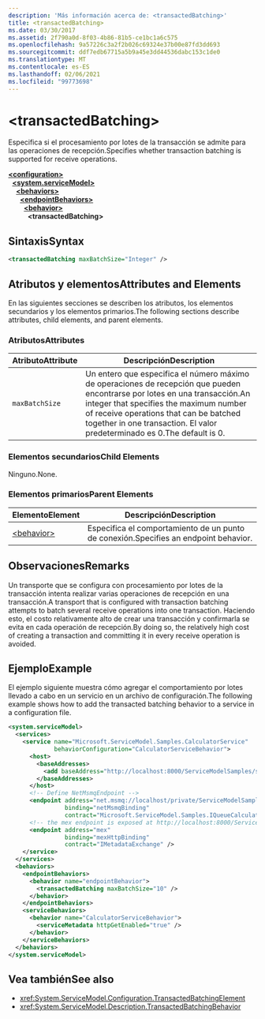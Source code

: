```yaml
---
description: 'Más información acerca de: <transactedBatching>'
title: <transactedBatching>
ms.date: 03/30/2017
ms.assetid: 2f790a0d-8f03-4b86-81b5-ce1bc1a6c575
ms.openlocfilehash: 9a57226c3a2f2b026c69324e37b00e87fd3dd693
ms.sourcegitcommit: ddf7edb67715a5b9a45e3dd44536dabc153c1de0
ms.translationtype: MT
ms.contentlocale: es-ES
ms.lasthandoff: 02/06/2021
ms.locfileid: "99773698"
---
```

# \<transactedBatching>

<span data-ttu-id="ea787-102">Especifica si el procesamiento por lotes de la transacción se admite para las operaciones de recepción.</span><span class="sxs-lookup"><span data-stu-id="ea787-102">Specifies whether transaction batching is supported for receive operations.</span></span>

[**\<configuration>**](../configuration-element.md)\
&nbsp;&nbsp;[**\<system.serviceModel>**](system-servicemodel.md)\
&nbsp;&nbsp;&nbsp;&nbsp;[**\<behaviors>**](behaviors.md)\
&nbsp;&nbsp;&nbsp;&nbsp;&nbsp;&nbsp;[**\<endpointBehaviors>**](endpointbehaviors.md)\
&nbsp;&nbsp;&nbsp;&nbsp;&nbsp;&nbsp;&nbsp;&nbsp;[**\<behavior>**](behavior-of-endpointbehaviors.md)\
&nbsp;&nbsp;&nbsp;&nbsp;&nbsp;&nbsp;&nbsp;&nbsp;&nbsp;&nbsp;**\<transactedBatching>**  

## <a name="syntax"></a><span data-ttu-id="ea787-103">Sintaxis</span><span class="sxs-lookup"><span data-stu-id="ea787-103">Syntax</span></span>

```xml
<transactedBatching maxBatchSize="Integer" />
```

## <a name="attributes-and-elements"></a><span data-ttu-id="ea787-104">Atributos y elementos</span><span class="sxs-lookup"><span data-stu-id="ea787-104">Attributes and Elements</span></span>

<span data-ttu-id="ea787-105">En las siguientes secciones se describen los atributos, los elementos secundarios y los elementos primarios.</span><span class="sxs-lookup"><span data-stu-id="ea787-105">The following sections describe attributes, child elements, and parent elements.</span></span>

### <a name="attributes"></a><span data-ttu-id="ea787-106">Atributos</span><span class="sxs-lookup"><span data-stu-id="ea787-106">Attributes</span></span>

|<span data-ttu-id="ea787-107">Atributo</span><span class="sxs-lookup"><span data-stu-id="ea787-107">Attribute</span></span>|<span data-ttu-id="ea787-108">Descripción</span><span class="sxs-lookup"><span data-stu-id="ea787-108">Description</span></span>|
|---------------|-----------------|
|`maxBatchSize`|<span data-ttu-id="ea787-109">Un entero que especifica el número máximo de operaciones de recepción que pueden encontrarse por lotes en una transacción.</span><span class="sxs-lookup"><span data-stu-id="ea787-109">An integer that specifies the maximum number of receive operations that can be batched together in one transaction.</span></span> <span data-ttu-id="ea787-110">El valor predeterminado es 0.</span><span class="sxs-lookup"><span data-stu-id="ea787-110">The default is 0.</span></span>|

### <a name="child-elements"></a><span data-ttu-id="ea787-111">Elementos secundarios</span><span class="sxs-lookup"><span data-stu-id="ea787-111">Child Elements</span></span>

<span data-ttu-id="ea787-112">Ninguno.</span><span class="sxs-lookup"><span data-stu-id="ea787-112">None.</span></span>

### <a name="parent-elements"></a><span data-ttu-id="ea787-113">Elementos primarios</span><span class="sxs-lookup"><span data-stu-id="ea787-113">Parent Elements</span></span>

|<span data-ttu-id="ea787-114">Elemento</span><span class="sxs-lookup"><span data-stu-id="ea787-114">Element</span></span>|<span data-ttu-id="ea787-115">Descripción</span><span class="sxs-lookup"><span data-stu-id="ea787-115">Description</span></span>|
|-------------|-----------------|
|[\<behavior>](behavior-of-endpointbehaviors.md)|<span data-ttu-id="ea787-116">Especifica el comportamiento de un punto de conexión.</span><span class="sxs-lookup"><span data-stu-id="ea787-116">Specifies an endpoint behavior.</span></span>|

## <a name="remarks"></a><span data-ttu-id="ea787-117">Observaciones</span><span class="sxs-lookup"><span data-stu-id="ea787-117">Remarks</span></span>

<span data-ttu-id="ea787-118">Un transporte que se configura con procesamiento por lotes de la transacción intenta realizar varias operaciones de recepción en una transacción.</span><span class="sxs-lookup"><span data-stu-id="ea787-118">A transport that is configured with transaction batching attempts to batch several receive operations into one transaction.</span></span> <span data-ttu-id="ea787-119">Haciendo esto, el costo relativamente alto de crear una transacción y confirmarla se evita en cada operación de recepción.</span><span class="sxs-lookup"><span data-stu-id="ea787-119">By doing so, the relatively high cost of creating a transaction and committing it in every receive operation is avoided.</span></span>

## <a name="example"></a><span data-ttu-id="ea787-120">Ejemplo</span><span class="sxs-lookup"><span data-stu-id="ea787-120">Example</span></span>

<span data-ttu-id="ea787-121">El ejemplo siguiente muestra cómo agregar el comportamiento por lotes llevado a cabo en un servicio en un archivo de configuración.</span><span class="sxs-lookup"><span data-stu-id="ea787-121">The following example shows how to add the transacted batching behavior to a service in a configuration file.</span></span>

```xml
<system.serviceModel>
  <services>
    <service name="Microsoft.ServiceModel.Samples.CalculatorService"
             behaviorConfiguration="CalculatorServiceBehavior">
      <host>
        <baseAddresses>
          <add baseAddress="http://localhost:8000/ServiceModelSamples/service" />
        </baseAddresses>
      </host>
      <!-- Define NetMsmqEndpoint -->
      <endpoint address="net.msmq://localhost/private/ServiceModelSamples"
                binding="netMsmqBinding"
                contract="Microsoft.ServiceModel.Samples.IQueueCalculator" />
      <!-- the mex endpoint is exposed at http://localhost:8000/ServiceModelSamples/service/mex -->
      <endpoint address="mex"
                binding="mexHttpBinding"
                contract="IMetadataExchange" />
    </service>
  </services>
  <behaviors>
    <endpointBehaviors>
      <behavior name="endpointBehavior">
        <transactedBatching maxBatchSize="10" />
      </behavior>
    </endpointBehaviors>
    <serviceBehaviors>
      <behavior name="CalculatorServiceBehavior">
        <serviceMetadata httpGetEnabled="true" />
      </behavior>
    </serviceBehaviors>
  </behaviors>
</system.serviceModel>
```

## <a name="see-also"></a><span data-ttu-id="ea787-122">Vea también</span><span class="sxs-lookup"><span data-stu-id="ea787-122">See also</span></span>

- <xref:System.ServiceModel.Configuration.TransactedBatchingElement>
- <xref:System.ServiceModel.Description.TransactedBatchingBehavior>
